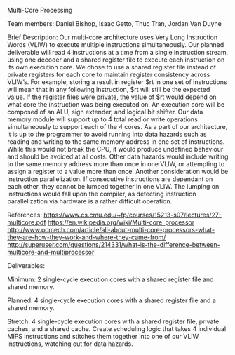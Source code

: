 ﻿Multi-Core Processing


Team members: Daniel Bishop, Isaac Getto, Thuc Tran, Jordan Van Duyne


Brief Description:
Our multi-core architecture uses Very Long Instruction Words (VLIW) to execute multiple instructions simultaneously. Our planned deliverable will read 4 instructions at a time from a single instruction stream, using one decoder and a shared register file to execute each instruction on its own execution core. 
We chose to use a shared register file instead of private registers for each core to maintain register consistency across VLIW’s. For example, storing a result in register $rt in one set of instructions will mean that in any following instruction, $rt will still be the expected value. If the register files were private, the value of $rt would depend on what core the instruction was being executed on. An execution core will be composed of an ALU, sign extender, and logical bit shifter. Our data memory module will support up to 4 total read or write operations simultaneously to support each of the 4 cores.
As a part of our architecture, it is up to the programmer to avoid running into data hazards such as reading and writing to the same memory address in one set of instructions. While this would not break the CPU, it would produce undefined behaviour and should be avoided at all costs. Other data hazards would include writing to the same memory address more than once in one VLIW, or attempting to assign a register to a value more than once.
Another consideration would be instruction parallelization. If consecutive instructions are dependant on each other, they cannot be lumped together in one VLIW. The lumping on instructions would fall upon the compiler, as detecting instruction parallelization via hardware is a rather difficult operation.


References:
https://www.cs.cmu.edu/~fp/courses/15213-s07/lectures/27-multicore.pdf
https://en.wikipedia.org/wiki/Multi-core_processor
http://www.pcmech.com/article/all-about-multi-core-processors-what-they-are-how-they-work-and-where-they-came-from/
http://superuser.com/questions/214331/what-is-the-difference-between-multicore-and-multiprocessor 


Deliverables:


Minimum:
2 single-cycle execution cores with a shared register file and shared memory.


Planned:
4 single-cycle execution cores with a shared register file and a shared memory. 


Stretch:
4 single-cycle execution cores with a shared register file, private caches, and a shared cache. Create scheduling logic that takes 4 individual MIPS instructions and stitches them together into one of our VLIW instructions, watching out for data hazards.